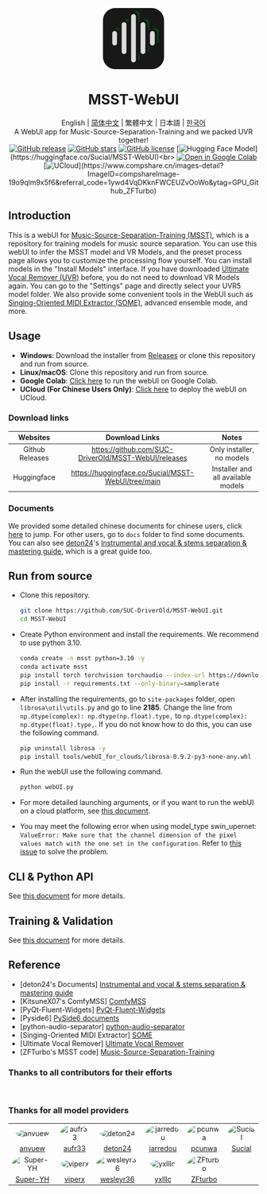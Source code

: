 <div align="center"><img src="docs/logo.png" alt="logo" width="128" height="128"></div>
<h1 align="center">MSST-WebUI</h1>
<div align="center">

English | [简体中文](docs/README_zh.md) | 繁體中文 | 日本語 | [한국어](docs/README_ko.md)<br>
A WebUI app for Music-Source-Separation-Training and we packed UVR together!<br>
[![GitHub release](https://img.shields.io/github/v/release/SUC-DriverOld/MSST-WebUI?label=Version)](https://github.com/SUC-DriverOld/MSST-WebUI/releases/latest) [![GitHub stars](https://img.shields.io/github/stars/SUC-DriverOld/MSST-WebUI?label=Stars&color=blue&style=flat)](https://github.com/SUC-DriverOld/MSST-WebUI/stargazers) [![GitHub license](https://img.shields.io/github/license/SUC-DriverOld/MSST-WebUI?label=License)](https://github.com/SUC-DriverOld/MSST-WebUI/blob/main/LICENSE) [![Hugging Face Model](https://img.shields.io/badge/Hugging%20Face-Models-blue?)](https://huggingface.co/Sucial/MSST-WebUI)<br>
[![Open in Google Colab](https://colab.research.google.com/assets/colab-badge.svg)](https://colab.research.google.com/github/SUC-DriverOld/MSST-WebUI/blob/main/webUI_for_colab.ipynb) [![UCloud](https://img.shields.io/badge/一键部署-优云智算UCloud-orange?)](https://www.compshare.cn/images-detail?ImageID=compshareImage-19o9qlm9x5f6&referral_code=1ywd4VqDKknFWCEUZvOoWo&ytag=GPU_Github_ZFTurbo)

</div>

## Introduction

This is a webUI for [Music-Source-Separation-Training (MSST)](https://github.com/ZFTurbo/Music-Source-Separation-Training), which is a repository for training models for music source separation. You can use this webUI to infer the MSST model and VR Models, and the preset process page allows you to customize the processing flow yourself. You can install models in the "Install Models" interface. If you have downloaded [Ultimate Vocal Remover (UVR)](https://github.com/Anjok07/ultimatevocalremovergui) before, you do not need to download VR Models again. You can go to the "Settings" page and directly select your UVR5 model folder. We also provide some convenient tools in the WebUI such as [Singing-Oriented MIDI Extractor (SOME)](https://github.com/openvpi/SOME/), advanced ensemble mode, and more.

## Usage

- **Windows**: Download the installer from [Releases](https://github.com/SUC-DriverOld/MSST-WebUI/releases) or clone this repository and run from source.<br>
- **Linux/macOS**: Clone this repository and run from source.<br>
- **Google Colab**: [Click here](https://colab.research.google.com/github/SUC-DriverOld/MSST-WebUI/blob/main/webUI_for_colab.ipynb) to run the webUI on Google Colab.
- **UCloud (For Chinese Users Only)**: [Click here](https://www.compshare.cn/images-detail?ImageID=compshareImage-19o9qlm9x5f6&referral_code=1ywd4VqDKknFWCEUZvOoWo&ytag=GPU_Github_ZFTurbo) to deploy the webUI on UCloud.

### Download links

|    Websites     | Download Links                                       | Notes                              |
|:---------------:|:----------------------------------------------------:|:----------------------------------:|
| Github Releases | https://github.com/SUC-DriverOld/MSST-WebUI/releases |      Only installer, no models     |
|   Huggingface   |  https://huggingface.co/Sucial/MSST-WebUI/tree/main  | Installer and all available models |

### Documents

We provided some detailed chinese documents for chinese users, click [here](https://r1kc63iz15l.feishu.cn/wiki/JSp3wk7zuinvIXkIqSUcCXY1nKc) to jump. For other users, go to `docs` folder to find some documents. You can also see [deton24](https://github.com/deton24)'s [Instrumental and vocal & stems separation & mastering guide](https://docs.google.com/document/d/17fjNvJzj8ZGSer7c7OFe_CNfUKbAxEh_OBv94ZdRG5c), which is a great guide too.

## Run from source

- Clone this repository.

  ```bash
  git clone https://github.com/SUC-DriverOld/MSST-WebUI.git
  cd MSST-WebUI
  ```

- Create Python environment and install the requirements. We recommend to use python 3.10.

  ```bash
  conda create -n msst python=3.10 -y
  conda activate msst
  pip install torch torchvision torchaudio --index-url https://download.pytorch.org/whl/cu121
  pip install -r requirements.txt --only-binary=samplerate
  ```

- After installing the requirements, go to `site-packages` folder, open `librosa\util\utils.py` and go to line **2185**. Change the line from `np.dtype(complex): np.dtype(np.float).type,` to `np.dtype(complex): np.dtype(float).type,`. If you do not know how to do this, you can use the following command.

  ```bash
  pip uninstall librosa -y
  pip install tools/webUI_for_clouds/librosa-0.9.2-py3-none-any.whl
  ```

- Run the webUI use the following command.

  ```bash
  python webUI.py
  ```

- For more detailed launching arguments, or if you want to run the webUI on a cloud platform, see [this document](docs/webui.md).

- You may meet the following error when using model_type swin_upernet: `ValueError: Make sure that the channel dimension of the pixel values match with the one set in the configuration`. Refer to [this issue](https://github.com/SUC-DriverOld/MSST-WebUI/issues/24) to solve the problem.

## CLI & Python API

See [this document](docs/inference.md) for more details.

## Training & Validation

See [this document](docs/training.md) for more details.

## Reference

- [deton24's Documents] [Instrumental and vocal & stems separation & mastering guide](https://docs.google.com/document/d/17fjNvJzj8ZGSer7c7OFe_CNfUKbAxEh_OBv94ZdRG5c)
- [KitsuneX07's ComfyMSS] [ComfyMSS](https://github.com/KitsuneX07/ComfyMSS)
- [PyQt-Fluent-Widgets] [PyQt-Fluent-Widgets](https://github.com/zhiyiYo/PyQt-Fluent-Widgets)
- [Pyside6] [PySide6 documents](https://doc.qt.io/qtforpython-6)
- [python-audio-separator] [python-audio-separator](https://github.com/nomadkaraoke/python-audio-separator)
- [Singing-Oriented MIDI Extractor] [SOME](https://github.com/openvpi/SOME/)
- [Ultimate Vocal Remover] [Ultimate Vocal Remover](https://github.com/Anjok07/ultimatevocalremovergui)
- [ZFTurbo's MSST code] [Music-Source-Separation-Training](https://github.com/ZFTurbo/Music-Source-Separation-Training)

### Thanks to all contributors for their efforts

<a href="https://github.com/SUC-DriverOld/MSST-WebUI/graphs/contributors" target="_blank">
  <img src="https://contrib.rocks/image?repo=SUC-DriverOld/MSST-WebUI" alt=""/>
</a>

### Thanks for all model providers

<table>
  <tr>
    <td style="text-align: center;"><img src="https://github.com/anvuew.png" style="width: 60px; height: 60px; border-radius: 50%;" alt="anvuew"></td>
    <td style="text-align: center;"><img src="https://github.com/aufr33.png" style="width: 60px; height: 60px; border-radius: 50%;" alt="aufr33"></td>
    <td style="text-align: center;"><img src="https://github.com/deton24.png" style="width: 60px; height: 60px; border-radius: 50%;" alt="deton24"></td>
    <td style="text-align: center;"><img src="https://github.com/jarredou.png" style="width: 60px; height: 60px; border-radius: 50%;" alt="jarredou"></td>
    <td style="text-align: center;"><img src="https://github.com/pcunwa.png" style="width: 60px; height: 60px; border-radius: 50%;" alt="pcunwa"></td>
    <td style="text-align: center;"><img src="https://github.com/SUC-DriverOld.png" style="width: 60px; height: 60px; border-radius: 50%;" alt="Sucial"></td>
  </tr>
  <tr>
    <td style="text-align: center;"><a href="https://github.com/anvuew">anvuew</a></td>
    <td style="text-align: center;"><a href="https://github.com/aufr33">aufr33</a></td>
    <td style="text-align: center;"><a href="https://github.com/deton24">deton24</a></td>
    <td style="text-align: center;"><a href="https://github.com/jarredou">jarredou</a></td>
    <td style="text-align: center;"><a href="https://github.com/pcunwa">pcunwa</a></td>
    <td style="text-align: center;"><a href="https://github.com/SUC-DriverOld">Sucial</a></td>
  </tr>
  <tr>
    <td style="text-align: center;"><img src="https://github.com/Super-YH.png" style="width: 60px; height: 60px; border-radius: 50%;" alt="Super-YH"></td>
    <td style="text-align: center;"><img src="https://github.com/playdasegunda.png" style="width: 60px; height: 60px; border-radius: 50%;" alt="viperx"></td>
    <td style="text-align: center;"><img src="https://github.com/wesleyr36.png" style="width: 60px; height: 60px; border-radius: 50%;" alt="wesleyr36"></td>
    <td style="text-align: center;"><img src="https://github.com/yxlllc.png" style="width: 60px; height: 60px; border-radius: 50%;" alt="yxlllc"></td>
    <td style="text-align: center;"><img src="https://github.com/ZFTurbo.png" style="width: 60px; height: 60px; border-radius: 50%;" alt="ZFturbo"></td>
    <td></td>
  </tr>
  <tr>
    <td style="text-align: center;"><a href="https://github.com/Super-YH">Super-YH</a></td>
    <td style="text-align: center;"><a href="https://github.com/playdasegunda">viperx</a></td>
    <td style="text-align: center;"><a href="https://github.com/wesleyr36">wesleyr36</a></td>
    <td style="text-align: center;"><a href="https://github.com/yxlllc">yxlllc</a></td>
    <td style="text-align: center;"><a href="https://github.com/ZFTurbo">ZFturbo</a></td>
    <td></td>
  </tr>
</table>
